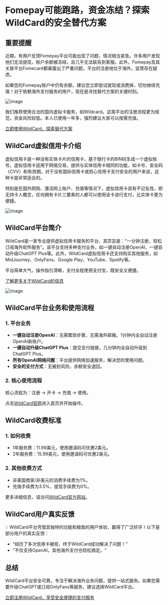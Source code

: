 # Fomepay可能跑路，资金冻结？探索WildCard的安全替代方案

## 重要提醒

近期，有用户反馈Fomepay平台可能出现了问题，情况相当紧急。许多用户发现他们无法提现，账户余额被冻结，且几乎无法联系到客服。此外，Fomepay及其关联平台Fomecard都暴露出了严重问题，平台的注册地位于海外，监管存在疑虑。

如果您的Fomepay账户中仍有余额，建议您立即尝试提现或消费掉，切勿继续充值！对于依赖海外支付服务的用户，现在是寻找替代方案的关键时刻。

![image](https://github.com/user-attachments/assets/ff9afa69-7f2e-44fb-89eb-725a109687c7)


我们推荐使用合法的国内虚拟卡服务，如Wildcard。这类平台的注册流程更为规范，资金风险较低。本人已使用一年多，强烈建议大家可以按需充值。

[立即使用WildCard，探索替代方案](https://bit.ly/WildCardo)

## WildCard虚拟信用卡介绍

虚拟信用卡是一种没有实体卡片的信用卡，基于银行卡的BIN码生成一个虚拟账号。虚拟信用卡适用于网络交易，提供与实体信用卡相同的功能，如卡号、安全码（CVV）和有效期。对于没有国际信用卡或担心信用卡支付安全的用户来说，这种卡是非常适合的。

特别是在国外网购、激活网上账户、充值等情况下，虚拟信用卡具有不记名性，即无持卡人概念，任何拥有卡片三要素的人都可以使用该卡进行支付，比实体卡更为便捷。

![image](https://github.com/user-attachments/assets/e31ac4cd-02fe-4b49-9174-9d284e65031e)

## WildCard平台简介

WildCard是一家专业提供虚拟信用卡服务的平台，其宗旨是：“一分钟注册，轻松订阅海外软件服务”。该平台支持多种支付业务，如一键自动注册OpenAI、一键自动升级ChatGPT Plus等。此外，WildCard虚拟信用卡还支持购买其他服务，如MidJourney、OnlyFans、Google Play、YouTube、Spotify等。

平台简单大气，操作指引清晰，支付全程使用支付宝，既安全又便捷。

[了解更多关于WildCard的信息](https://bit.ly/WildCardo)

![image](https://github.com/user-attachments/assets/dbe299e4-58ff-4701-99ff-c6d4db6e7bac)


## WildCard平台业务和使用流程

### 1. 平台业务

- **一键自动注册OpenAI**：无需繁琐步骤，无需海外邮箱，1分钟内全自动注册OpenAI新账户。
- **一键自动升级ChatGPT Plus**：提交支付链接，几分钟内全自动升级到ChatGPT Plus。
- **所有OpenAI网络问题**：平台提供网络加速服务，解决您的使用问题。
- **安全的支付方式**：无被封风险，余额安全退回。

### 2. 核心使用流程

核心流程为：注册 -> 开卡 -> 充值 -> 使用。

点击[WildCard官网](https://bit.ly/WildCardo)进入首页并开始操作。

## WildCard收费标准

### 1. 如何收费

- 1年服务费：11.99美元，使用邀请码可优惠2美元。
- 2年服务费：15.99美元，使用邀请码可优惠2美元。

### 2. 其他收费方式

- 非美国商家/非美元的消费手续费为1%。
- 充值手续费为3.5%，提现手续费为0%。

更多详细信息，请访问[WildCard官方网站](https://bit.ly/WildCardo)。

## WildCard用户真实反馈

💡 WildCard平台凭借其独特的功能和极致的用户体验，赢得了广泛好评！以下是部分用户的真实反馈：

- "经历了多次信用卡被拒，终于WildCard成功解决了问题！"
- "不仅支持OpenAI，其他海外支付也轻松搞定。"

## 总结

WildCard平台安全可靠，专注于解决海外业务问题，提供一站式服务。如果您需要升级ChatGPT或订阅OnlyFans等服务，建议选择WildCard平台。

[立即注册WildCard，享受安全便捷的支付服务](https://bit.ly/WildCardo)
